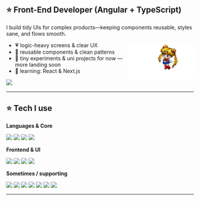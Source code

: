 

## ⭐ Front-End Developer (Angular + TypeScript)

I build tidy UIs for complex products—keeping components reusable, styles sane, and flows smooth.
<!-- <img align="right" src="https://media4.giphy.com/media/ZEwpE87421Lg92iSiJ/giphy.gif" height="185" alt="Sailor Moon" /> -->
<img align="right" src="1775003_50abd.gif" width="180" alt="Chibi Sailor Moon walking" />

- 💗 logic-heavy screens & clear UX  
- 💖 reusable components & clean patterns  
- 👾 tiny experiments & uni projects for now — more landing soon  
- 🌱 learning: React & Next.js

<p>
  <a href="https://www.linkedin.com/in/nathaliafelfer">
    <img src="https://img.shields.io/badge/LinkedIn-0A66C2?logo=linkedin&logoColor=white&style=for-the-badge" />
  </a>
</p>


---

## ⭐ Tech I use

**Languages & Core**

<p>
  <img src="https://img.shields.io/badge/TypeScript-3178C6?logo=typescript&logoColor=white&style=for-the-badge" />
  <img src="https://img.shields.io/badge/HTML5-E34F26?logo=html5&logoColor=white&style=for-the-badge" />
  <img src="https://img.shields.io/badge/CSS3-1572B6?logo=css3&logoColor=white&style=for-the-badge" />
  <img src="https://img.shields.io/badge/Sass-CC6699?logo=sass&logoColor=white&style=for-the-badge" />
</p>

**Frontend & UI**

<p>
  <img src="https://img.shields.io/badge/Angular-DD0031?logo=angular&logoColor=white&style=for-the-badge" />
  <img src="https://img.shields.io/badge/Bootstrap-7952B3?logo=bootstrap&logoColor=white&style=for-the-badge" />
  <img src="https://img.shields.io/badge/Jest-C21325?logo=jest&logoColor=white&style=for-the-badge" />
  <img src="https://img.shields.io/badge/Figma-000000?logo=figma&logoColor=white&style=for-the-badge" />
</p>

**Sometimes / supporting**

<p>
  <img src="https://img.shields.io/badge/Git-F05032?logo=git&logoColor=white&style=for-the-badge" />
  <img src="https://img.shields.io/badge/GitLab-FC6D26?logo=gitlab&logoColor=white&style=for-the-badge" />
  <img src="https://img.shields.io/badge/Docker-2496ED?logo=docker&logoColor=white&style=for-the-badge" />
  <img src="https://img.shields.io/badge/PostgreSQL-4169E1?logo=postgresql&logoColor=white&style=for-the-badge" />
  <img src="https://img.shields.io/badge/Spring-6DB33F?logo=spring&logoColor=white&style=for-the-badge" />
  <img src="https://img.shields.io/badge/VS%20Code-007ACC?logo=visualstudiocode&logoColor=white&style=for-the-badge" />
  <img src="https://img.shields.io/badge/IntelliJ-000000?logo=intellijidea&logoColor=white&style=for-the-badge" />
</p>

---

<!-- <details>
  <summary>💫 extras</summary>

  <p>
    <img src="https://github-readme-stats.vercel.app/api/top-langs?username=nathlia&locale=en&hide_title=false&layout=compact&card_width=320&langs_count=6&theme=dracula&hide_border=false" height="150" alt="languages graph" />
  </p>

  <!-- uncomment after your workflow publishes the svg to output/gh-pages -->
  <!-- <p><img src="https://raw.githubusercontent.com/nathlia/nathlia/output/github-contribution-grid-snake.svg" alt="snake animation" /></p> -->
<!-- </details> -->

<!-- notes: keep it cute & readable; update pinned repos when you add new projects. -->
